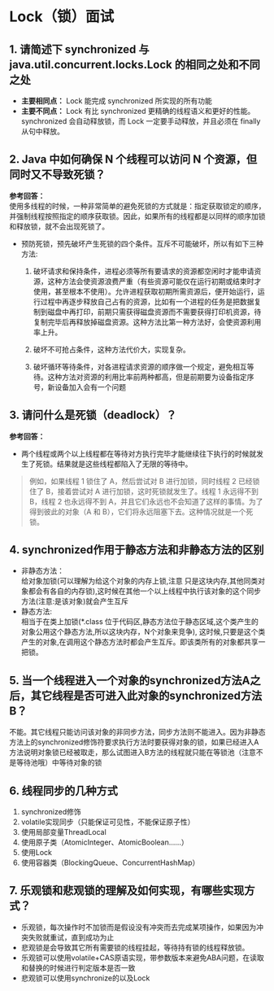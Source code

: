 # Lock（锁）面试

## 1. 请简述下 synchronized 与 java.util.concurrent.locks.Lock 的相同之处和不同之处

- **主要相同点：** Lock 能完成 synchronized 所实现的所有功能
- **主要不同点：** Lock 有比 synchronized 更精确的线程语义和更好的性能。synchronized 会自动释放锁，而 Lock 一定要手动释放，并且必须在 finally 从句中释放。

## 2. Java 中如何确保 N 个线程可以访问 N 个资源，但同时又不导致死锁？

**参考回答：**  
使用多线程的时候，一种非常简单的避免死锁的方式就是：指定获取锁定的顺序，并强制线程按照指定的顺序获取锁。因此，如果所有的线程都是以同样的顺序加锁和释放锁，就不会出现死锁了。  
  
- 预防死锁，预先破坏产生死锁的四个条件。互斥不可能破坏，所以有如下三种方法:
    1. 破坏请求和保持条件，进程必须等所有要请求的资源都空闲时才能申请资源，这种方法会使资源浪费严重（有些资源可能仅在运行初期或结束时才使用，甚至根本不使用）。允许进程获取初期所需资源后，便开始运行，运行过程中再逐步释放自己占有的资源，比如有一个进程的任务是把数据复制到磁盘中再打印，前期只需获得磁盘资源而不需要获得打印机资源，待复制完毕后再释放掉磁盘资源。这种方法比第一种方法好，会使资源利用率上升。  
      
    2. 破坏不可抢占条件，这种方法代价大，实现复杂。  
      
    3. 破坏循环等待条件，对各进程请求资源的顺序做一个规定，避免相互等待。这种方法对资源的利用比率前两种都高，但是前期要为设备指定序号，新设备加入会有一个问题

## 3. 请问什么是死锁（deadlock）？

**参考回答：**

- 两个线程或两个以上线程都在等待对方执行完毕才能继续往下执行的时候就发生了死锁。结果就是这些线程都陷入了无限的等待中。

> 例如，如果线程 1 锁住了 A，然后尝试对 B 进行加锁，同时线程 2 已经锁住了 B，接着尝试对 A 进行加锁，这时死锁就发生了。线程 1 永远得不到 B，线程 2 也永远得不到 A，并且它们永远也不会知道了这样的事情。为了得到彼此的对象（A 和 B），它们将永远阻塞下去。这种情况就是一个死锁。

## 4. synchronized作用于静态方法和非静态方法的区别
- 非静态方法：  
给对象加锁(可以理解为给这个对象的内存上锁,注意 只是这块内存,其他同类对象都会有各自的内存锁),这时候在其他一个以上线程中执行该对象的这个同步方法(注意:是该对象)就会产生互斥
- 静态方法:   
相当于在类上加锁(*.class
位于代码区,静态方法位于静态区域,这个类产生的对象公用这个静态方法,所以这块内存，N个对象来竞争),
这时候,只要是这个类产生的对象,在调用这个静态方法时都会产生互斥。即该类所有的对象都共享一把锁。

## 5. 当一个线程进入一个对象的synchronized方法A之后，其它线程是否可进入此对象的synchronized方法B？

不能。其它线程只能访问该对象的非同步方法，同步方法则不能进入。因为非静态方法上的synchronized修饰符要求执行方法时要获得对象的锁，如果已经进入A方法说明对象锁已经被取走，那么试图进入B方法的线程就只能在等锁池（注意不是等待池哦）中等待对象的锁

## 6. 线程同步的几种方式

1. synchronized修饰
2. volatile实现同步（只能保证可见性，不能保证原子性）
3. 使用局部变量ThreadLocal
4. 使用原子类（AtomicInteger、AtomicBoolean……）
5. 使用Lock
6. 使用容器类（BlockingQueue、ConcurrentHashMap）

## 7. 乐观锁和悲观锁的理解及如何实现，有哪些实现方式？

- 乐观锁，每次操作时不加锁而是假设没有冲突而去完成某项操作，如果因为冲突失败就重试，直到成功为止
- 悲观锁是会导致其它所有需要锁的线程挂起，等待持有锁的线程释放锁。
- 乐观锁可以使用volatile+CAS原语实现，带参数版本来避免ABA问题，在读取和替换的时候进行判定版本是否一致
- 悲观锁可以使用synchronize的以及Lock

## 